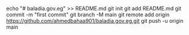 echo "# baladia.gov.eg" >> README.md
git init
git add README.md
git commit -m "first commit"
git branch -M main
git remote add origin https://github.com/ahmedbahaa901/baladia.gov.eg.git
git push -u origin main
